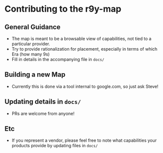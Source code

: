 # Contributing to the r9y-map

## General Guidance
* The map is meant to be a browsable view of capabilities, not tied to a particular provider.
* Try to provide rationalization for placement, especially in terms of which Era (how many 9s)
* Fill in details in the accompanying file in `docs/`

## Building a new Map
* Currently this is done via a tool internal to google.com, so just ask Steve!

## Updating details in `docs/`
* PRs are welcome from anyone!


## Etc
* If you represent a vendor, please feel free to note what capabilities your products provide by updating files in `docs/`
